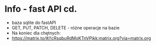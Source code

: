 # Info - fast API cd.

* baza sqlite do fastAPI
* GET, PUT, PATCH, DELETE - różne operacje na bazie
* Na koniec dla chętnych:
* https://matrix.to/#/!cRsqbuRdMoKTnVPjkk:matrix.org?via=matrix.org